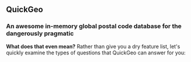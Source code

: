 ## QuickGeo
### An awesome in-memory global postal code database for the dangerously pragmatic

**What does that even mean?** Rather than give you a dry feature list, let's quickly examine the types of questions that QuickGeo can answer for you: